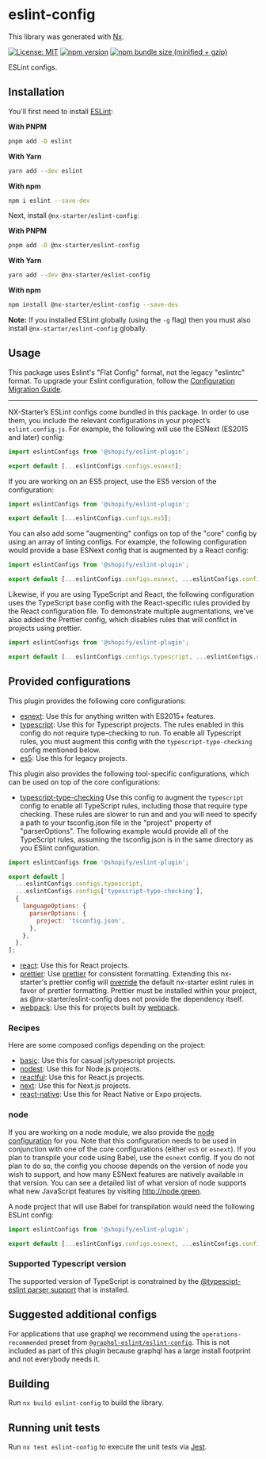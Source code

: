 # eslint-config

This library was generated with [Nx](https://nx.dev).

[![License: MIT](https://img.shields.io/badge/License-MIT-green.svg)](../../LICENSE.md) [![npm version](https://badge.fury.io/js/%40nx-starter%2Feslint-config.svg)](https://badge.fury.io/js/%40nx-starter%2Feslint-config.svg) [![npm bundle size (minified + gzip)](https://img.shields.io/bundlephobia/minzip/@nx-starter/eslint-config.svg)](https://img.shields.io/bundlephobia/minzip/@nx-starter/eslint-config.svg)

ESLint configs.

## Installation

You'll first need to install [ESLint](http://eslint.org):

**With PNPM**

```bash
pnpm add -D eslint
```

**With Yarn**

```bash
yarn add --dev eslint
```

**With npm**

```bash
npm i eslint --save-dev
```

Next, install `@nx-starter/eslint-config`:

**With PNPM**

```bash
pnpm add -D @nx-starter/eslint-config
```

**With Yarn**

```bash
yarn add --dev @nx-starter/eslint-config
```

**With npm**

```bash
npm install @nx-starter/eslint-config --save-dev
```

**Note:** If you installed ESLint globally (using the `-g` flag) then you must also install `@nx-starter/eslint-config` globally.

## Usage

This package uses Eslint's "Flat Config" format, not the legacy "eslintrc" format. To upgrade your Eslint configuration, follow the [Configuration Migration Guide](https://eslint.org/docs/latest/use/configure/migration-guide).

---

NX-Starter’s ESLint configs come bundled in this package. In order to use them, you include the relevant configurations in your project’s `eslint.config.js`. For example, the following will use the ESNext (ES2015 and later) config:

```js
import eslintConfigs from '@shopify/eslint-plugin';

export default [...eslintConfigs.configs.esnext];
```

If you are working on an ES5 project, use the ES5 version of the configuration:

```js
import eslintConfigs from '@shopify/eslint-plugin';

export default [...eslintConfigs.configs.es5];
```

You can also add some "augmenting" configs on top of the "core" config by using an array of linting configs. For example, the following configuration would provide a base ESNext config that is augmented by a React config:

```js
import eslintConfigs from '@shopify/eslint-plugin';

export default [...eslintConfigs.configs.esnext, ...eslintConfigs.configs.react];
```

Likewise, if you are using TypeScript and React, the following configuration uses the TypeScript base config with the React-specific rules provided by the React configuration file. To demonstrate multiple augmentations, we've also added the Prettier config, which disables rules that will conflict in projects using prettier.

```js
import eslintConfigs from '@shopify/eslint-plugin';

export default [...eslintConfigs.configs.typescript, ...eslintConfigs.configs.react, ...eslintConfigs.configs.prettier];
```

## Provided configurations

This plugin provides the following core configurations:

- [esnext](lib/config/esnext.js): Use this for anything written with ES2015+ features.
- [typescript](lib/config/typescript.js): Use this for Typescript projects. The rules enabled in this config do not require type-checking to run. To enable all Typescript rules, you must augment this config with the `typescript-type-checking` config mentioned below.
- [es5](lib/config/es5.js): Use this for legacy projects.

This plugin also provides the following tool-specific configurations, which can be used on top of the core configurations:

- [typescript-type-checking](lib/config/typescript-type-checking.js) Use this config to augment the `typescript` config to enable all TypeScript rules, including those that require type checking. These rules are slower to run and and you will need to specify a path to your tsconfig.json file in the "project" property of "parserOptions". The following example would provide all of the TypeScript rules, assuming the tsconfig.json is in the same directory as you ESlint configuration.

```js
import eslintConfigs from '@shopify/eslint-plugin';

export default [
  ...eslintConfigs.configs.typescript,
  ...eslintConfigs.configs['typescript-type-checking'],
  {
    languageOptions: {
      parserOptions: {
        project: 'tsconfig.json',
      },
    },
  },
];
```

- [react](lib/config/react.js): Use this for React projects.
- [prettier](lib/config/prettier.js): Use [prettier](https://github.com/prettier/prettier) for consistent formatting. Extending this nx-starter's prettier config will [override](https://github.com/prettier/eslint-config-prettier/blob/master/index.js) the default nx-starter eslint rules in favor of prettier formatting. Prettier must be installed within your project, as @nx-starter/eslint-config does not provide the dependency itself.
- [webpack](lib/config/webpack.js): Use this for projects built by [webpack](https://webpack.js.org/).

### Recipes

Here are some composed configs depending on the project:

- [basic](lib/config/recipes/basic.js): Use this for casual js/typescript projects.
- [nodest](lib/config/recipes/nodest.js): Use this for Node.js projects.
- [reactful](lib/config/recipes/reactful.js): Use this for React.js projects.
- [next](lib/config/recipes/next.js): Use this for Next.js projects.
- [react-native](lib/config/recipes/native.js): Use this for React Native or Expo projects.

### node

If you are working on a node module, we also provide the [node configuration](lib/config/node.js) for you. Note that this configuration needs to be used in conjunction with one of the core configurations (either `es5` or `esnext`). If you plan to transpile your code using Babel, use the `esnext` config. If you do not plan to do so, the config you choose depends on the version of node you wish to support, and how many ESNext features are natively available in that version. You can see a detailed list of what version of node supports what new JavaScript features by visiting <http://node.green>.

A node project that will use Babel for transpilation would need the following ESLint config:

```js
import eslintConfigs from '@shopify/eslint-plugin';

export default [...eslintConfigs.configs.esnext, ...eslintConfigs.configs.node];
```

### Supported Typescript version

The supported version of TypeScript is constrained by the [@typescipt-eslint parser support](https://github.com/typescript-eslint/typescript-eslint#supported-typescript-version) that is installed.

## Suggested additional configs

For applications that use graphql we recommend using the `operations-recommended` preset from [`@graphql-eslint/eslint-config`](https://github.com/B2o5T/graphql-eslint). This is not included as part of this plugin because graphql has a large install footprint and not everybody needs it.

## Building

Run `nx build eslint-config` to build the library.

## Running unit tests

Run `nx test eslint-config` to execute the unit tests via [Jest](https://jestjs.io).

